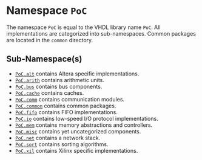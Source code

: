 # Namespace `PoC`

The namespace `PoC` is equal to the VHDL library name `PoC`. All implementations are categorized into sub-namespaces. Common packages are located in the `common` directory.


## Sub-Namespace(s)

 -  [`PoC.alt`][alt] contains Altera specific implementations.
 -  [`PoC.arith`][arith] contains arithmetic units.
 -  [`PoC.bus`][bus] contains bus components.
 -  [`PoC.cache`][cache] contains caches.
 -  [`PoC.comm`][comm] contains communication modules.
 -  [`PoC.common`][common] contains common packages.
 -  [`PoC.fifo`][fifo] contains FIFO implementations.
 -  [`PoC.io`][io] contains low-speed I/O protocol implementations.
 -  [`PoC.mem`][mem] contains memory abstractions and controllers.
 -  [`PoC.misc`][misc] contains yet uncategorized components.
 -  [`PoC.net`][net] contains a network stack.
 -  [`PoC.sort`][sort] contains sorting algorithms.
 -  [`PoC.xil`][xil] contains Xilinx specific implementations.


 [alt]:				alt
 [arith]:			arith
 [bus]:				bus
 [cache]:			cache
 [comm]:			comm
 [common]:			common
 [fifo]:			fifo
 [io]:				io
 [mem]:				mem
 [misc]:			misc
 [net]:				net
 [sort]:			sort
 [xil]:				xil
